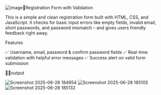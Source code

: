 ![image](https://github.com/user-attachments/assets/c6098306-c2d4-4f2d-bfa8-70cae7efe008)📝Registration Form with Validation

This is a simple and clean registration form built with HTML, CSS, and JavaScript. It checks for basic input errors like empty fields, invalid email, short passwords, and password mismatch – and gives users friendly feedback right away.

Features

✅ Username, email, password & confirm password fields
✅ Real-time validation with helpful error messages
✅ Success alert on valid form submission

👨‍💻output

![Screenshot 2025-06-28 184954](https://github.com/user-attachments/assets/2ec87407-50ac-43a9-8e66-a5e64a5d5498)
![Screenshot 2025-06-28 185105](https://github.com/user-attachments/assets/1f82a4ac-b50d-4c58-9fa3-bf1ec719a6c1)
![Screenshot 2025-06-28 185132](https://github.com/user-attachments/assets/ba70a3a5-7fa8-49e9-85d6-3f78713ef8d1)



